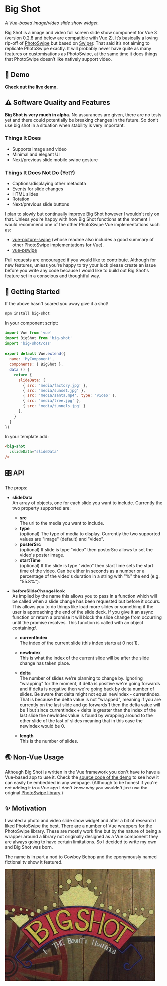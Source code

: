 # Big Shot
_A Vue-based image/video slide show widget._

Big Shot is a image and video full screen slide show component for Vue 3 (version 0.2.8 and below are compatible with Vue 2).  It’s basically a loving rip-off of [PhotoSwipe](https://photoswipe.com/) but based on [Swiper](https://swiperjs.com/). That said it’s not aiming to replicate PhotoSwipe exactly. It will probably never have quite as many features or customisations as PhotoSwipe, at the same time it does things that PhotoSwipe doesn’t like natively support video.

## 🎪 Demo
**Check out the [live demo](https://callumgare.github.io/big-shot/example-using-umd.html).**

## ⚠️ Software Quality and Features
**Big Shot is very much in alpha.** No assurances are given, there are no tests yet and there could potentially be breaking changes in the future. So don’t use big shot in a situation when stability is very important.

### Things It Does
- Supports image and video
- Minimal and elegant UI
- Next/previous slide mobile swipe gesture

### Things It Does Not Do (Yet?)
- Captions/displaying other metadata 
- Events for slide changes
- HTML slides
- Rotation
- Next/previous slide buttons

I plan to slowly but continually improve Big Shot however I wouldn't rely on that. Unless you’re happy with how Big Shot functions at the moment I would recommend one of the other PhotoSwipe Vue implementations such as:
- [vue-picture-swipe](https://www.npmjs.com/package/vue-picture-swipe) (whose readme also includes a good summary of other PhotoSwipe implementations for Vue).
- [vue-pswipe](https://www.npmjs.com/package/vue-pswipe)

Pull requests are encouraged if you would like to contribute. Although for new features, unless you're happy to try your luck please create an issue before you write any code because I would like to build out Big Shot's feature set in a conscious and thoughtful way.

## 🚀 Getting Started
If the above hasn't scared you away give it a shot!

```bash
npm install big-shot
```
In your component script:
```javascript
import Vue from 'vue'
import BigShot from 'big-shot'
import 'big-shot/css'

export default Vue.extend({
  name: 'MyComponent',
  components: { BigShot },
  data () {
    return {
      slideData: [
        { src: 'media/factory.jpg' },
        { src: 'media/sunset.jpg' },
        { src: 'media/santa.mp4', type: 'video' },
        { src: 'media/tree.jpg' },
        { src: 'media/tunnels.jpg' }
      ],
    }
  }
})
```

In your template add:
```html
<big-shot
  :slideData="slideData"
/>
```

## 🎛 API
The props:
* **slideData**\
An array of objects, one for each slide you want to include. Currently the two property supported are:
  * **src**\
  The url to the media you want to include.
  * **type**\
  (optional) The type of media to display. Currently the two supported values are "image" (default) and "video".
  * **posterSrc**\
  (optional) If slide is type "video" then posterSrc allows to set the video's poster image.
  * **startTime**\
  (optional) If the slide is type "video" then startTime sets the start time of the video. Can be either in seconds
  as a number or a percentage of the video's duration in a string with "%" the end (e.g. "55.8%").

* **beforeSlideChangeHook**\
As implied by the name this allows you to pass in a function which will be called when a slide change has been requested but before it occurs. This allows you to do things like load more slides or something if the user is approaching the end of the slide deck. If you give it an async function or return a promise it will block the slide change from occurring until the promise resolves. This function is called with an object containing:\
  * **currentIndex**\
  The index of the current slide (this index starts at 0 not 1).
  
  * **newIndex**\
  This is what the index of the current slide will be after the slide change has taken place.

  * **delta**\
  The number of slides we're planning to change by. Ignoring "wrapping" for the moment, if delta is positive we're going forwards and if delta is negative then we're going back by delta number of slides. Be aware that delta might not equal newIndex - currentIndex. That is because the delta value is not "wrapped", meaning if you are currently on the last slide and go forwards 1 then the delta value will be 1 but since currentIndex + delta is greater than the index of the last slide the newIndex value is found by wrapping around to the other slide of the last of slides meaning that in this case the newIndex would be 0.

  * **length**\
  This is the number of slides.

## 🌏 Non-Vue Usage
Although Big Shot is written in the Vue framework you don't have to have a Vue-based app to use it. Check the [source code of the demo](https://glitch.com/edit/#!/big-shot-demo) to see how it can easily be embedded in any webpage. (Although to be honest if you're not adding it to a Vue app I don't know why you wouldn't just use the original [PhotoSwipe library](https://photoswipe.com/).)


## ✨ Motivation
I wanted a photo and video slide show widget and after a bit of research I liked PhotoSwipe the best. There are a number of Vue wrappers for the PhotoSwipe library. These are mostly work fine but by the nature of being a wrapper around a library not originally designed as a Vue component they are always going to have certain limitations. So I decided to write my own and Big Shot was born.

The name is in part a nod to Cowboy Bebop and the eponymously named fictional tv show it featured.

![Logo of the tv-show-inside-a-tv-show Big Shot](src/assets/cowboy-bebop_bigshot.jpg)